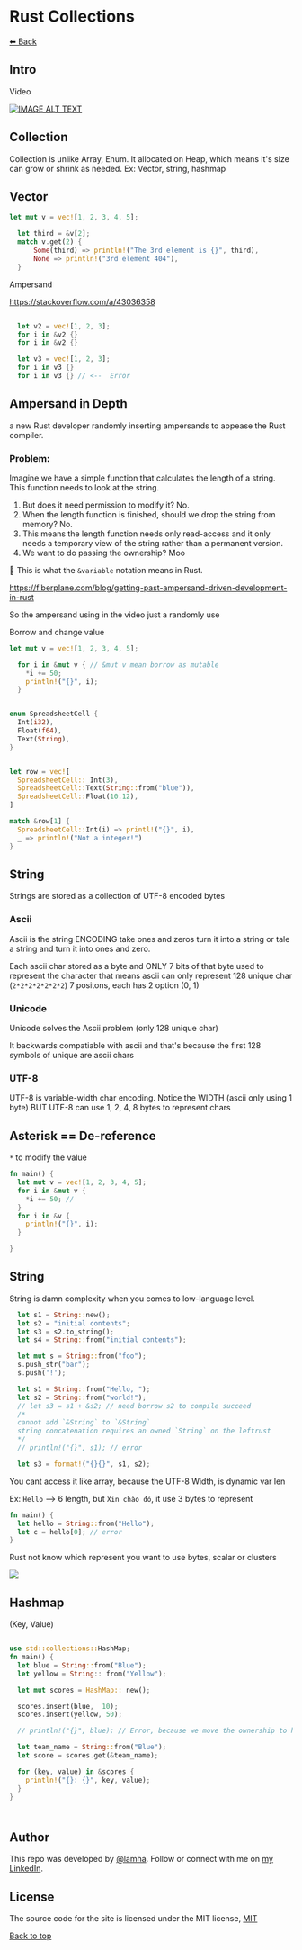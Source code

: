# Rust Collections

[⬅ Back](../../README.md)

## Intro 
Video

<div>
  <a href="https://www.youtube.com/watch?v=Zs-pS-egQSs"><img src="https://img.youtube.com/vi/Zs-pS-egQSs/0.jpg" alt="IMAGE ALT TEXT"></a>
</div>

## Collection 
Collection is unlike Array, Enum. It allocated on Heap, which means it's size can grow or shrink as needed.
Ex: Vector, string, hashmap 

## Vector 

```Rust
let mut v = vec![1, 2, 3, 4, 5];

  let third = &v[2]; 
  match v.get(2) {
      Some(third) => println!("The 3rd element is {}", third),
      None => println!("3rd element 404"),
  }
```

Ampersand 

https://stackoverflow.com/a/43036358

```Rust

  let v2 = vec![1, 2, 3];
  for i in &v2 {}
  for i in &v2 {}

  let v3 = vec![1, 2, 3];
  for i in v3 {}
  for i in v3 {} // <--  Error 


```
## Ampersand in Depth

a new Rust developer randomly inserting ampersands to appease the Rust compiler. 

### Problem:
Imagine we have a simple function that calculates the length of a string. This function needs to look at the string. 

1. But does it need permission to modify it? No. 
2. When the length function is finished, should we drop the string from memory? No. 
3. This means the length function needs only read-access and it only needs a temporary view of the string rather than a permanent version. 
4. We want to do passing the ownership? Moo 

🔑 This is what the `&variable` notation means in Rust. 

https://fiberplane.com/blog/getting-past-ampersand-driven-development-in-rust

So the ampersand using in the video just a randomly use 


Borrow and change value 

```Rust
let mut v = vec![1, 2, 3, 4, 5];

  for i in &mut v { // &mut v mean borrow as mutable
    *i += 50;
    println!("{}", i);
  }
```

```Rust

enum SpreadsheetCell {
  Int(i32),
  Float(f64),
  Text(String),
}


let row = vec![
  SpreadsheetCell:: Int(3),
  SpreadsheetCell::Text(String::from("blue")),
  SpreadsheetCell::Float(10.12),
]

match &row[1] {
  SpreadsheetCell::Int(i) => printl!("{}", i),
  _ => println!("Not a integer!")
}

```

## String 
Strings are stored as a collection of UTF-8 encoded bytes 

### Ascii
Ascii is the string ENCODING take ones and zeros turn it into a string or tale a string and turn it into ones and zero.

Each ascii char stored as a byte and ONLY 7 bits of that byte used to represent the character that means ascii can only represent 128 unique char (`2*2*2*2*2*2*2`) 7 positons, each has 2 option (0, 1)

### Unicode 
Unicode solves the Ascii problem (only 128 unique char)

It backwards compatiable with ascii and that's because the first 128 symbols of unique are ascii chars 

### UTF-8
UTF-8 is variable-width char encoding.
Notice the WIDTH (ascii only using 1 byte) BUT UTF-8 can use 1, 2, 4, 8 bytes to represent chars 

## Asterisk == De-reference 
`*` to modify the value
```Rust
fn main() {
  let mut v = vec![1, 2, 3, 4, 5];
  for i in &mut v {
    *i += 50; //
  }
  for i in &v {
    println!("{}", i);
  }

}

```

## String 
String is damn complexity when you comes to low-language level.

```Rust
  let s1 = String::new();
  let s2 = "initial contents";
  let s3 = s2.to_string();
  let s4 = String::from("initial contents");

  let mut s = String::from("foo");
  s.push_str("bar");
  s.push('!');

  let s1 = String::from("Hello, ");
  let s2 = String::from("world!");
  // let s3 = s1 + &s2; // need borrow s2 to compile succeed
  /*
  cannot add `&String` to `&String`
  string concatenation requires an owned `String` on the leftrust
  */
  // println!("{}", s1); // error 

  let s3 = format!("{}{}", s1, s2);
```

You cant access it like array, because the UTF-8 Width, is dynamic var len 

Ex:  `Hello` --> 6 length, but `Xin chào đó`, it use 3 bytes to represent 

```Rust
fn main() {
  let hello = String::from("Hello");
  let c = hello[0]; // error 
}

```

Rust not know which represent you want to use bytes, scalar or clusters 

<img src="./images/represent.png">


## Hashmap 
(Key, Value)

```Rust

use std::collections::HashMap;
fn main() {
  let blue = String::from("Blue");
  let yellow = String:: from("Yellow");

  let mut scores = HashMap:: new();

  scores.insert(blue,  10);
  scores.insert(yellow, 50);

  // println!("{}", blue); // Error, because we move the ownership to hashmap 

  let team_name = String::from("Blue");
  let score = scores.get(&team_name);

  for (key, value) in &scores {
    println!("{}: {}", key, value);
  }
}

```





<p><img type="separator" height=8px width="100%" src="https://github.com/HaLamUs/nft-drop/blob/main/assets/aqua.png"></p>

## Author

This repo was developed by [@lamha](https://github.com/HaLamUs). 
Follow or connect with me on [my LinkedIn](https://www.linkedin.com/in/lamhacs). 

## License
The source code for the site is licensed under the MIT license, [MIT](https://opensource.org/license/mit/)

 <a href="#top">Back to top</a>
